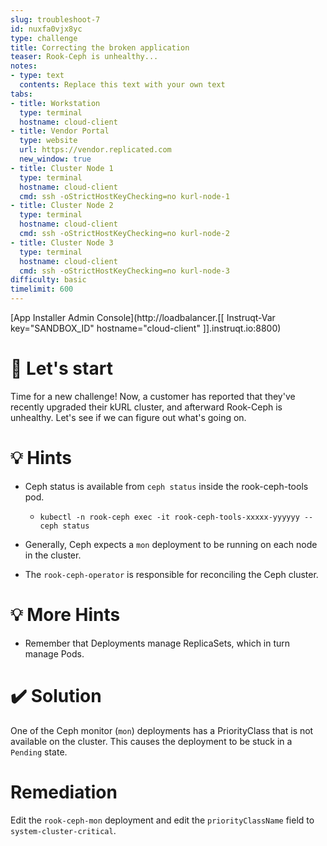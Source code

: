 ```yaml
---
slug: troubleshoot-7
id: nuxfa0vjx8yc
type: challenge
title: Correcting the broken application
teaser: Rook-Ceph is unhealthy...
notes:
- type: text
  contents: Replace this text with your own text
tabs:
- title: Workstation
  type: terminal
  hostname: cloud-client
- title: Vendor Portal
  type: website
  url: https://vendor.replicated.com
  new_window: true
- title: Cluster Node 1
  type: terminal
  hostname: cloud-client
  cmd: ssh -oStrictHostKeyChecking=no kurl-node-1
- title: Cluster Node 2
  type: terminal
  hostname: cloud-client
  cmd: ssh -oStrictHostKeyChecking=no kurl-node-2
- title: Cluster Node 3
  type: terminal
  hostname: cloud-client
  cmd: ssh -oStrictHostKeyChecking=no kurl-node-3
difficulty: basic
timelimit: 600
---
```

[App Installer Admin Console](http://loadbalancer.[[ Instruqt-Var key="SANDBOX_ID" hostname="cloud-client" ]].instruqt.io:8800)

🚀 Let's start
=================

Time for a new challenge! Now, a customer has reported that they've recently upgraded their kURL cluster, and afterward Rook-Ceph is unhealthy. Let's see if we can figure out what's going on.

💡 Hints
=================

- Ceph status is available from `ceph status` inside the rook-ceph-tools pod.
  - `kubectl -n rook-ceph exec -it rook-ceph-tools-xxxxx-yyyyyy -- ceph status`

- Generally, Ceph expects a `mon` deployment to be running on each node in the cluster.

- The `rook-ceph-operator` is responsible for reconciling the Ceph cluster.

💡 More Hints
=================

- Remember that Deployments manage ReplicaSets, which in turn manage Pods.

✔️ Solution
=================

One of the Ceph monitor (`mon`) deployments has a PriorityClass that is not available on the cluster. This causes the deployment to be stuck in a `Pending` state.

Remediation
=================

Edit the `rook-ceph-mon` deployment and edit the `priorityClassName` field to `system-cluster-critical`.
